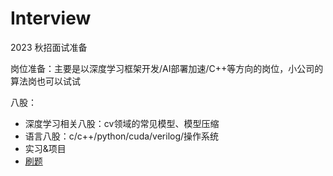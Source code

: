 # Interview
2023 秋招面试准备

岗位准备：主要是以深度学习框架开发/AI部署加速/C++等方向的岗位，小公司的算法岗也可以试试

八股：

* 深度学习相关八股：cv领域的常见模型、模型压缩
* 语言八股：c/c++/python/cuda/verilog/操作系统
* 实习&项目
* [刷题](https://github.com/sunkx109/my_leetcode)

